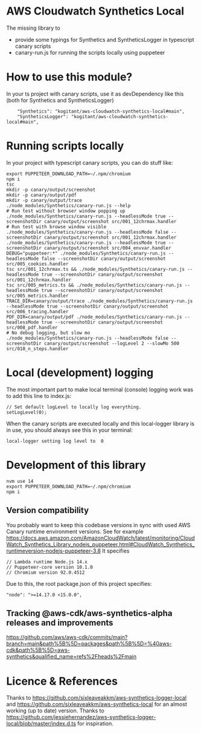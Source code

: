 # AWS Cloudwatch Synthetics Local
The missing library to
* provide some typings for Synthetics and SyntheticsLogger in typescript canary scripts
* canary-run.js for running the scripts locally using puppeteer

# How to use this module?
In your ts project with canary scripts, use it as devDependency like this (both for Synthetics and SyntheticsLogger)
```
    "Synthetics": "kogitant/aws-cloudwatch-synthetics-local#main",
    "SyntheticsLogger": "kogitant/aws-cloudwatch-synthetics-local#main",
```

# Running scripts locally
In your project with typescript canary scripts, you can do stuff like:
```
export PUPPETEER_DOWNLOAD_PATH=~/.npm/chromium
npm i
tsc
mkdir -p canary/output/screenshot
mkdir -p canary/output/pdf
mkdir -p canary/output/trace
./node_modules/Synthetics/canary-run.js --help
# Run test without browser window popping up
./node_modules/Synthetics/canary-run.js --headlessMode true --screenshotDir canary/output/screenshot src/001_12chrmax.handler
# Run test with browse window visible
./node_modules/Synthetics/canary-run.js --headlessMode false --screenshotDir canary/output/screenshot src/001_12chrmax.handler
./node_modules/Synthetics/canary-run.js --headlessMode true --screenshotDir canary/output/screenshot src/004_envvar.handler
DEBUG="puppeteer:*" ./node_modules/Synthetics/canary-run.js --headlessMode false --screenshotDir canary/output/screenshot src/005_cookies.handler
tsc src/001_12chrmax.ts && ./node_modules/Synthetics/canary-run.js --headlessMode true --screenshotDir canary/output/screenshot src/001_12chrmax.handler
tsc src/005_metrics.ts && ./node_modules/Synthetics/canary-run.js --headlessMode true --screenshotDir canary/output/screenshot src/005_metrics.handler
TRACE_DIR=canary/output/trace ./node_modules/Synthetics/canary-run.js --headlessMode true --screenshotDir canary/output/screenshot src/006_tracing.handler
PDF_DIR=canary/output/pdf ./node_modules/Synthetics/canary-run.js --headlessMode true --screenshotDir canary/output/screenshot src/008_pdf.handler
# No debug logging, but slow mo
./node_modules/Synthetics/canary-run.js --headlessMode false --screenshotDir canary/output/screenshot --logLevel 2 --slowMo 500 src/010_n_steps.handler
```

# Local (development) logging
The most important part to make local terminal (console) logging work was to add this line to index.js:

```
// Set default logLevel to locally log everything.
setLogLevel(0);
```

When the canary scripts are executed locally and this local-logger library is in use, you should always see this in your terminal:
```
local-logger setting log level to  0
```


# Development of this library
```
nvm use 14
export PUPPETEER_DOWNLOAD_PATH=~/.npm/chromium
npm i
```


## Version compatibility
You probably want to keep this codebase versions in sync with used AWS Canary runtime environment versions.
See for example https://docs.aws.amazon.com/AmazonCloudWatch/latest/monitoring/CloudWatch_Synthetics_Library_nodejs_puppeteer.html#CloudWatch_Synthetics_runtimeversion-nodejs-puppeteer-3.8
It specifies
```
// Lambda runtime Node.js 14.x
// Puppeteer-core version 10.1.0
// Chromium version 92.0.4512
```

Due to this, the root package.json of this project specifies:
```
"node": ">=14.17.0 <15.0.0",
```

## Tracking @aws-cdk/aws-synthetics-alpha releases and improvements
https://github.com/aws/aws-cdk/commits/main?branch=main&path%5B%5D=packages&path%5B%5D=%40aws-cdk&path%5B%5D=aws-synthetics&qualified_name=refs%2Fheads%2Fmain

# Licence & References
Thanks to https://github.com/sixleaveakkm/aws-synthetics-logger-local and https://github.com/sixleaveakkm/aws-synthetics-local for an almost working (up to date) version.
Thanks to https://github.com/jessiehernandez/aws-synthetics-logger-local/blob/master/index.d.ts for inspiration.

